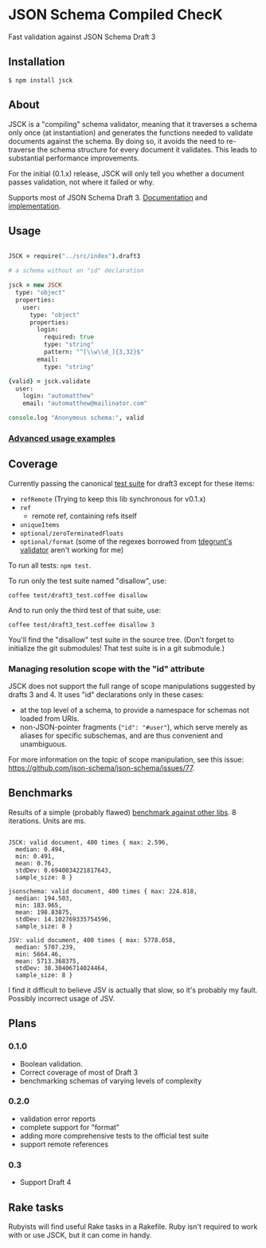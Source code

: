 # JSON Schema Compiled ChecK

Fast validation against JSON Schema Draft 3

## Installation

```
$ npm install jsck
```


## About


JSCK is a "compiling" schema validator, meaning that it traverses a schema only once (at instantiation)
and generates the functions needed to validate documents against the schema.
By doing so, it avoids the need to re-traverse the schema structure for every document it validates.
This leads to substantial performance improvements.

For the initial (0.1.x) release, JSCK will only tell you whether a document passes validation, not where it failed or why.

Supports most of JSON Schema Draft 3. [Documentation][draft3_doc] and [implementation][draft3_impl].


## Usage


```.coffee

JSCK = require("../src/index").draft3

# a schema without an "id" declaration

jsck = new JSCK
  type: "object"
  properties:
    user:
      type: "object"
      properties:
        login:
          required: true
          type: "string"
          pattern: "^[\\w\\d_]{3,32}$"
        email:
          type: "string"

{valid} = jsck.validate
  user:
    login: "automatthew"
    email: "automatthew@mailinator.com"

console.log "Anonymous schema:", valid


```


### [Advanced usage examples](examples/draft3_advanced.coffee)



## Coverage

Currently passing the canonical [test suite][canonical] for draft3 except for these items:

* `refRemote` (Trying to keep this lib synchronous for v0.1.x)
* `ref`
  * remote ref, containing refs itself
* `uniqueItems`
* `optional/zeroTerminatedFloats`
* `optional/format` (some of the regexes borrowed from [tdegrunt's validator](https://github.com/tdegrunt/jsonschema) aren't working for me)

To run all tests: `npm test`.

To run only the test suite named "disallow", use:

    coffee test/draft3_test.coffee disallow

And to run only the third test of that suite, use:

    coffee test/draft3_test.coffee disallow 3

You'll find the "disallow" test suite in the source tree. (Don't forget to initialize the git submodules! That test suite is in a git submodule.)

### Managing resolution scope with the "id" attribute


JSCK does not support the full range of scope manipulations suggested by drafts 3 and 4.  It uses "id" declarations only in these cases:

* at the top level of a schema, to provide a namespace for schemas not loaded from URIs.
* non-JSON-pointer fragments (`"id": "#user"`), which serve merely as aliases for specific subschemas, and are thus convenient and unambiguous.

For more information on the topic of scope manipulation, see this issue: https://github.com/json-schema/json-schema/issues/77.


## Benchmarks

Results of a simple (probably flawed) [benchmark against other libs](./benchmarks/event.coffee). 8 iterations.  Units are ms.

```

JSCK: valid document, 400 times { max: 2.596,
  median: 0.494,
  min: 0.491,
  mean: 0.76,
  stdDev: 0.6940034221817643,
  sample_size: 8 }

jsonschema: valid document, 400 times { max: 224.818,
  median: 194.503,
  min: 183.965,
  mean: 198.83875,
  stdDev: 14.102769335754596,
  sample_size: 8 }

JSV: valid document, 400 times { max: 5778.058,
  median: 5707.239,
  min: 5664.46,
  mean: 5713.368375,
  stdDev: 38.30406714024464,
  sample_size: 8 }

```

I find it difficult to believe JSV is actually that slow, so it's probably my fault. Possibly incorrect usage of JSV.


## Plans

### 0.1.0

* Boolean validation.
* Correct coverage of most of Draft 3
* benchmarking schemas of varying levels of complexity

### 0.2.0

* validation error reports
* complete support for "format"
* adding more comprehensive tests to the official test suite
* support remote references

### 0.3

* Support Draft 4

[draft3_doc]:http://tools.ietf.org/html/draft-zyp-json-schema-03
[draft3_impl]:https://github.com/json-schema/json-schema/tree/master/draft-03
[canonical]:https://github.com/json-schema/JSON-Schema-Test-Suite

## Rake tasks

Rubyists will find useful Rake tasks in a Rakefile. Ruby isn't required to work with or use JSCK, but it can come in handy.

